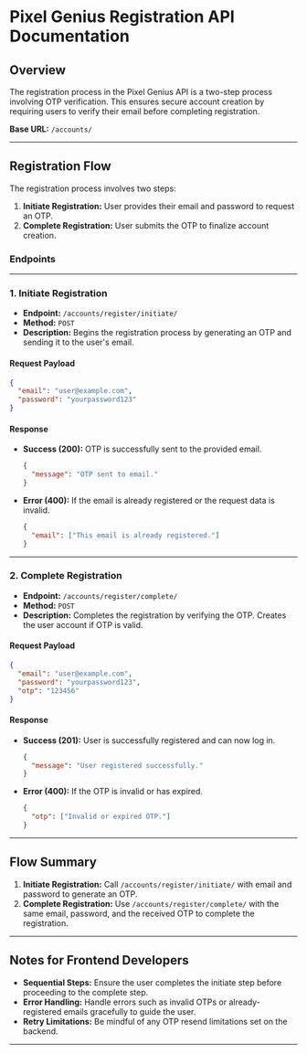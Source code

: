 # Pixel Genius Registration API Documentation

## Overview

The registration process in the Pixel Genius API is a two-step process involving OTP verification. This ensures secure account creation by requiring users to verify their email before completing registration.

**Base URL:** `/accounts/`

---

## Registration Flow

The registration process involves two steps:

1. **Initiate Registration:** User provides their email and password to request an OTP.
2. **Complete Registration:** User submits the OTP to finalize account creation.

### Endpoints

---

### 1. **Initiate Registration**

- **Endpoint:** `/accounts/register/initiate/`
- **Method:** `POST`
- **Description:** Begins the registration process by generating an OTP and sending it to the user's email.

#### Request Payload

```json
{
  "email": "user@example.com",
  "password": "yourpassword123"
}
```

#### Response

- **Success (200):** OTP is successfully sent to the provided email.
  ```json
  {
    "message": "OTP sent to email."
  }
  ```
- **Error (400):** If the email is already registered or the request data is invalid.
  ```json
  {
    "email": ["This email is already registered."]
  }
  ```

---

### 2. **Complete Registration**

- **Endpoint:** `/accounts/register/complete/`
- **Method:** `POST`
- **Description:** Completes the registration by verifying the OTP. Creates the user account if OTP is valid.

#### Request Payload

```json
{
  "email": "user@example.com",
  "password": "yourpassword123",
  "otp": "123456"
}
```

#### Response

- **Success (201):** User is successfully registered and can now log in.
  ```json
  {
    "message": "User registered successfully."
  }
  ```
- **Error (400):** If the OTP is invalid or has expired.
  ```json
  {
    "otp": ["Invalid or expired OTP."]
  }
  ```

---

## Flow Summary

1. **Initiate Registration:** Call `/accounts/register/initiate/` with email and password to generate an OTP.
2. **Complete Registration:** Use `/accounts/register/complete/` with the same email, password, and the received OTP to complete the registration.

---

## Notes for Frontend Developers

- **Sequential Steps:** Ensure the user completes the initiate step before proceeding to the complete step.
- **Error Handling:** Handle errors such as invalid OTPs or already-registered emails gracefully to guide the user.
- **Retry Limitations:** Be mindful of any OTP resend limitations set on the backend.

---
